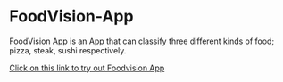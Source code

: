 # FoodVision-App
FoodVision App is an App that can classify three different kinds of food; pizza, steak, sushi respectively.

<a href= "https://huggingface.co/spaces/Chukwuka/FoodVision-Model"> Click on this link to try out Foodvision App</a>
